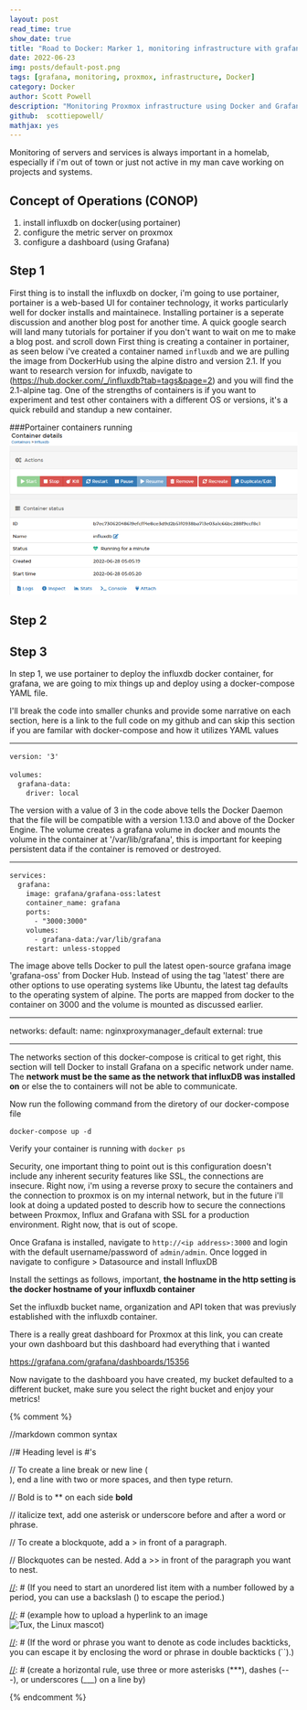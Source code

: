 ```yaml
---
layout: post
read_time: true
show_date: true
title: "Road to Docker: Marker 1, monitoring infrastructure with grafana"
date: 2022-06-23
img: posts/default-post.png
tags: [grafana, monitoring, proxmox, infrastructure, Docker]
category: Docker
author: Scott Powell
description: "Monitoring Proxmox infrastructure using Docker and Grafana"
github:  scottiepowell/
mathjax: yes
---
```

Monitoring of servers and services is always important in a homelab, especially if i'm out of town or just not active in my man cave working on projects and systems.   

## Concept of Operations (CONOP)
1. install influxdb on docker(using portainer)  
2. configure the metric server on proxmox
3. configure a dashboard (using Grafana)

## Step 1

First thing is to install the influxdb on docker, i'm going to use portainer, portainer is a web-based UI for container technology, it works particularly well for docker installs and maintainece.  Installing portainer is a seperate discussion and another blog post for another time.  A quick google search will land many tutorials for portainer if you don't want to wait on me to make a blog post.
 and scroll down 
First thing is creating a container in portainer, as seen below i've created a container named `influxdb` and we are pulling the image from DockerHub using the alpine distro and version 2.1.  If you want to research version for infuxdb, navigate to (https://hub.docker.com/_/influxdb?tab=tags&page=2) and you will find the 2.1-alpine tag.  One of the strengths of containers is if you want to experiment and test other containers with a different OS or versions, it's a quick rebuild and standup a new container.    

###Portainer containers running
![Portainer Image/Container Settings](https://github.com/scottiepowell/gh-pages-blog.github.io/blob/main/assets/img/posts/2022-06-27/port-container-running.PNG)

## Step 2



## Step 3

In step 1, we use portainer to deploy the influxdb docker container, for grafana, we are going to mix things up and deploy using a docker-compose YAML file.

I'll break the code into smaller chunks and provide some narrative on each section, here is a link to the full code on my github and can skip this section if you are familar with docker-compose and how it utilizes YAML values

___

```
version: '3'

volumes:
  grafana-data:
    driver: local
```

The version with a value of 3 in the code above tells the Docker Daemon that the file will be compatible with a version 1.13.0 and above of the Docker Engine.  The volume creates a grafana volume in docker and mounts the volume in the container at '/var/lib/grafana', this is important for keeping persistent data if the container is removed or destroyed.

___
```
services:
  grafana:
    image: grafana/grafana-oss:latest
    container_name: grafana
    ports:
      - "3000:3000"
    volumes:
      - grafana-data:/var/lib/grafana
    restart: unless-stopped
```    

The image above tells Docker to pull the latest open-source grafana image 'grafana-oss' from Docker Hub.  Instead of using the tag 'latest' there are other options to use operating systems like Ubuntu, the latest tag defaults to the operating system of alpine.  The ports are mapped from docker to the container on 3000 and the volume is mounted as discussed earlier.
___   
   
networks:
  default:
    name: nginxproxymanager_default
    external: true      
___

The networks section of this docker-compose is critical to get right, this section will tell Docker to install Grafana on a specific network under name.  The **network must be the same as the network that influxDB was installed on** or else the to containers will not be able to communicate.

Now run the following command from the diretory of our docker-compose file

    docker-compose up -d

Verify your container is running with `docker ps`

Security, one important thing to point out is this configuration doesn't include any inherent security features like SSL, the connections are insecure.  Right now, i'm using a reverse proxy to secure the containers and the connection to proxmox is on my internal network, but in the future i'll look at doing a updated posted to describ how to secure the connections between Proxmox, Influx and Grafana with SSL for a production environment.  Right now, that is out of scope.

Once Grafana is installed, navigate to `http://<ip address>:3000` and login with the default username/password of `admin/admin`.  Once logged in navigate to configure > Datasource and install InfluxDB

Install the settings as follows, important, **the hostname in the http setting is the docker hostname of your influxdb container** 

Set the influxdb bucket name, organization and API token that was previusly established with the influxdb container.

There is a really great dashboard for Proxmox at this link, you can create your own dashboard but this dashboard had everything that i wanted

https://grafana.com/grafana/dashboards/15356

Now navigate to the dashboard you have created, my bucket defaulted to a different bucket, make sure you select the right bucket and enjoy your metrics!


{% comment %}

   //markdown common syntax

   //# Heading level is #'s

   // To create a line break or new line (<br>), end a line with two or more spaces, and then type return.

   // Bold is to ** on each side **bold**

   // italicize text, add one asterisk or underscore before and after a word or phrase.

   // To create a blockquote, add a > in front of a paragraph.

   // Blockquotes can be nested. Add a >> in front of the paragraph you want to nest.

[//]: # (If you need to start an unordered list item with a number followed by a period, you can use a backslash (\) to escape the period.)

[//]: # (Code blocks are normally indented four spaces or one tab. When they’re in a list, indent them eight spaces or two tabs.)

[//]: # (example how to upload a hyperlink to an image ![Tux, the Linux mascot](/assets/images/tux.png))  

[//]: # (If the word or phrase you want to denote as code includes backticks, you can escape it by enclosing the word or phrase in double backticks (``).)

[//]: # (create a horizontal rule, use three or more asterisks (***), dashes (---), or underscores (___) on a line by)    

[//]: # (This is a method of using MD to make a comment)
  
{% endcomment %}


